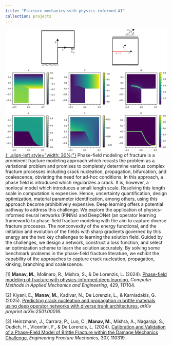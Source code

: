 ```yaml
---
title: "Fracture mechanics with physics-informed AI"
collection: projects
---
```


[![styled-image](/images/fracture.png){: .align-left style="width: 30%;"}](/images/fracture.png) Phase-field modeling of fracture is a prominent fracture modeling approach which recasts the problem as a variational problem and promises to completely determine various complex fracture processes including crack nucleation, propagation, bifurcation, and coalescence, obviating the need for ad-hoc conditions. In this approach, a phase field is introduced which regularizes a crack. It is, however, a nonlocal model which introduces a small length scale. Resolving this length scale in computation is expensive. Hence, uncertainty quantification, design optimization, material parameter identification, among others, using this approach become prohibitively expensive. Deep learning offers a potential pathway to address this challenge. We explore the application of physics-informed neural networks (PINNs) and DeepONet (an operator learning framework) to phase-field fracture modeling with the aim to capture diverse fracture processes. The nonconvexity of the energy functional, and the initiation and evolution of the fields with sharp gradients governed by this energy are the two key challenges to learning the solution field. Guided by the challenges, we design a network, construct a loss function, and select an optimization scheme to learn the solution accurately. By solving some benchmark problems in the phase-field fracture literature, we exhibit the capability of the approaches to capture crack nucleation, propagation, kinking, branching and coalescence.  
  
[1] **Manav, M.**, Molinaro, R., Mishra, S., & De Lorenzis, L. (2024). <u><a href="https://doi.org/10.1016/j.cma.2024.117104">Phase-field modeling of fracture with physics-informed deep learning</a>.</u> *Computer Methods in Applied Mechanics and Engineering*, 429, 117104.  
  
[2] Kiyani, E., **Manav, M.**, Kadivar, N., De Lorenzis, L., & Karniadakis, G. (2025). <u><a href="https://arxiv.org/abs/2501.00016">Predicting crack nucleation and propagation in brittle materials using deep operator networks with diverse trunk architectures</a>.</u> *arXiv preprint arXiv:2501.00016.*

[3] Heinzmann, J., Carrara, P., Luo, C., **Manav, M.**, Mishra, A., Nagaraja, S., Oudich, H., Vicentini, F., & De Lorenzis, L. (2024). <u><a href="https://doi.org/10.1016/j.engfracmech.2024.110319">Calibration and Validation of a Phase-Field Model of Brittle Fracture within the Damage Mechanics Challenge</a>.</u> *Engineering Fracture Mechanics*, 307, 110319.